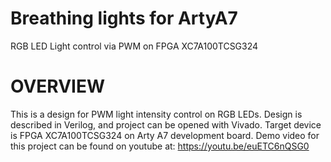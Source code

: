 # Breathing lights for ArtyA7
RGB LED Light control via PWM on FPGA XC7A100TCSG324
# OVERVIEW
This is a design for PWM light intensity control on RGB LEDs. Design is described in Verilog, and project can be opened with Vivado. Target device is FPGA XC7A100TCSG324 on Arty A7 development board.
Demo video for this project can be found on youtube at: https://youtu.be/euETC6nQSG0
